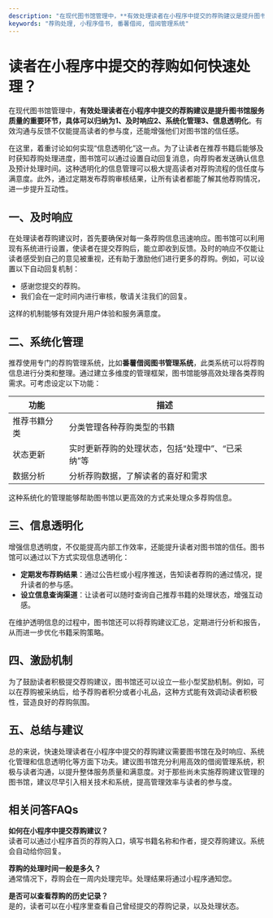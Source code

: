 ```yaml
---
description: "在现代图书馆管理中，**有效处理读者在小程序中提交的荐购建议是提升图书馆服务质量的重要环节，具体可以归纳为1、及时响应2、系统化管理3、信息透明化**。有效沟通与反馈不仅能提高读者的参与度，还能增强他们对图书馆的信任感。"
keywords: "荐购处理, 小程序借书, 番薯借阅, 借阅管理系统"
---
```

# 读者在小程序中提交的荐购如何快速处理？

在现代图书馆管理中，**有效处理读者在小程序中提交的荐购建议是提升图书馆服务质量的重要环节，具体可以归纳为1、及时响应2、系统化管理3、信息透明化**。有效沟通与反馈不仅能提高读者的参与度，还能增强他们对图书馆的信任感。

在这里，着重讨论如何实现“信息透明化”这一点。为了让读者在推荐书籍后能够及时获知荐购处理进度，图书馆可以通过设置自动回复消息，向荐购者发送确认信息及预计处理时间。这种透明化的信息管理可以极大提高读者对荐购流程的信任度与满意度。此外，通过定期发布荐购审核结果，让所有读者都能了解其他荐购情况，进一步提升互动性。

## 一、及时响应

在处理读者荐购建议时，首先要确保对每一条荐购信息迅速响应。图书馆可以利用现有系统进行设置，使读者在提交荐购后，能立即收到反馈。及时的响应不仅能让读者感受到自己的意见被重视，还有助于激励他们进行更多的荐购。例如，可以设置以下自动回复机制：

- 感谢您提交的荐购。
- 我们会在一定时间内进行审核，敬请关注我们的回复。

这样的机制能够有效提升用户体验和服务满意度。

## 二、系统化管理

推荐使用专门的荐购管理系统，比如**番薯借阅图书管理系统**，此类系统可以将荐购信息进行分类和整理。通过建立多维度的管理框架，图书馆能够高效处理各类荐购需求。可考虑设定以下功能：

| 功能           | 描述                                               |
|----------------|---------------------------------------------------|
| 推荐书籍分类   | 分类管理各种荐购类型的书籍                      |
| 状态更新       | 实时更新荐购的处理状态，包括“处理中”、“已采纳”等 |
| 数据分析       | 分析荐购数据，了解读者的喜好和需求             |

这种系统化的管理能够帮助图书馆以更高效的方式来处理众多荐购信息。

## 三、信息透明化

增强信息透明度，不仅能提高内部工作效率，还能提升读者对图书馆的信任。图书馆可以通过以下方式实现信息透明化：

- **定期发布荐购结果**：通过公告栏或小程序推送，告知读者荐购的通过情况，提升读者的参与感。
- **设立信息查询渠道**：让读者可以随时查询自己推荐书籍的处理状态，增强互动感。
  
在维护透明信息的过程中，图书馆还可以将荐购建议汇总，定期进行分析和报告，从而进一步优化书籍采购策略。

## 四、激励机制

为了鼓励读者积极提交荐购建议，图书馆还可以设立一些小型奖励机制。例如，可以在荐购被采纳后，给予荐购者积分或者小礼品，这种方式能有效调动读者积极性，营造良好的荐购氛围。

## 五、总结与建议

总的来说，快速处理读者在小程序中提交的荐购建议需要图书馆在及时响应、系统化管理和信息透明化等方面下功夫。建议图书馆充分利用高效的借阅管理系统，积极与读者沟通，以提升整体服务质量和满意度。对于那些尚未实施荐购建议管理的图书馆，建议尽早引入相关技术和系统，提高管理效率与读者的参与度。

## 相关问答FAQs

**如何在小程序中提交荐购建议？**  
读者可以通过小程序首页的荐购入口，填写书籍名称和作者，提交荐购建议。系统会自动给你回复。

**荐购的处理时间一般是多久？**  
通常情况下，荐购会在一周内处理完毕。处理结果将通过小程序通知您。

**是否可以查看荐购的历史记录？**  
是的，读者可以在小程序里查看自己曾经提交的荐购记录，以及处理状态。

